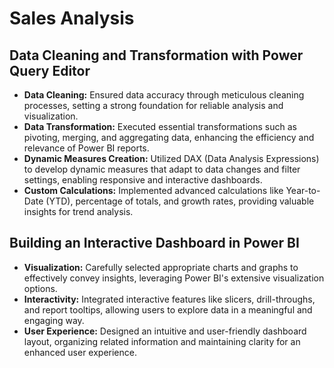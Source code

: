 # Sales Analysis

## Data Cleaning and Transformation with Power Query Editor

- **Data Cleaning:** Ensured data accuracy through meticulous cleaning processes, setting a strong foundation for reliable analysis and visualization.
- **Data Transformation:** Executed essential transformations such as pivoting, merging, and aggregating data, enhancing the efficiency and relevance of Power BI reports.
- **Dynamic Measures Creation:** Utilized DAX (Data Analysis Expressions) to develop dynamic measures that adapt to data changes and filter settings, enabling responsive and interactive dashboards.
- **Custom Calculations:** Implemented advanced calculations like Year-to-Date (YTD), percentage of totals, and growth rates, providing valuable insights for trend analysis.

## Building an Interactive Dashboard in Power BI

- **Visualization:** Carefully selected appropriate charts and graphs to effectively convey insights, leveraging Power BI's extensive visualization options.
- **Interactivity:** Integrated interactive features like slicers, drill-throughs, and report tooltips, allowing users to explore data in a meaningful and engaging way.
- **User Experience:** Designed an intuitive and user-friendly dashboard layout, organizing related information and maintaining clarity for an enhanced user experience.
